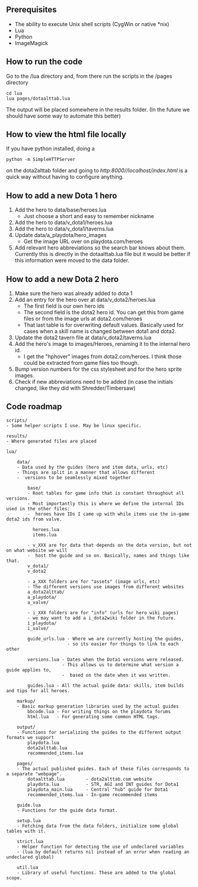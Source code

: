 ﻿## Prerequisites
- The ability to execute Unix shell scripts (CygWin or native *nix)
- Lua
- Python
- ImageMagick

## How to run the code
Go to the /lua directory and, from there run the scripts in the /pages directory

    cd lua
    lua pages/dotaalttab.lua

The output will be placed somewhere in the results folder.
(In the future we should have some way to automate this better)

## How to view the html file locally

If you have python installed, doing a 

    python -m SimpleHTTPServer

on the dota2alttab folder and going to *http:8000//localhost/index.html* is a quick way without having to configure anything.

## How to add a new Dota 1 hero

1. Add the hero to data/base/heroes.lua
    - Just choose a short and easy to remember nickname
2. Add the hero to data/v_dota1/heroes.lua
3. Add the hero to data/v_dota1/taverns.lua
4. Update data/a_playdota/hero_images
    - Get the image URL over on playdota.com/heroes
5. Add relevant hero abbreviations so the search bar knows about them.
   Currently this is directly in the dotaalttab.lua file but it would be better if
   this information were moved to the data folder.

## How to add a new Dota 2 hero

1. Make sure the hero was already added to dota 1
2. Add an entry for the hero over at data/v_dota2/heroes.lua
    - The first field is our own hero ids
    - The second field is the dota2 hero id. You can get this from game files or from the image urls at dota2.com/heroes
    - That last table is for overwriting default values. Basically used for cases when a skill name is changed between dota1 and dota2.
3. Update the dota2 tavern file at data/v_dota2/taverns.lua
4. Add the hero's image to images/Heroes, renaming it to the internal hero id.
    - I get the "hphover" images from dota2.com/heroes. I think those could be extracted from game files too though.
5. Bump version numbers for the css stylesheet and for the hero sprite images.
6. Check if new abbreviations need to be added (in case the initials changed, like they did with Shredder/Timbersaw)

## Code roadmap

    scripts/
    - Some helper scripts I use. May be linux specific.

    results/
    - Where generated files are placed

    lua/
      
        data/
        - Data used by the guides (hero and item data, urls, etc)
        - Things are split in a manner that allows different 
        -  versions to be seamlessly mixed together
        
            base/
            - Root tables for game info that is constant throughout all versions.
            - Most importantly this is where we define the internal IDs used in the other files:
            -  heroes have IDs I came up with while items use the in-game dota2 ids from valve.
              
              heroes.lua
              items.lua
            
            - v_XXX are for data that depends on the dota version, but not on what website we will 
            -  host the guide and so on. Basically, names and things like that.
            v_dota1/
            v_dota2
            
            - a_XXX folders are for "assets" (image urls, etc)
            - The different versions use images from different websites
            a_dota2alttab/
            a_playdota/
            a_valve/

            - i_XXX folders are for "info" (urls for hero wiki pages)
            - we may want to add a i_dota2wiki folder in the future.
            i_playdota/
            i_valve/
            
            guide_urls.lua - Where we are currently hosting the guides,
                           - so its easier for things to link to each other
            
            versions.lua - Dates when the Dota1 versions were released.
                         - This allows us to determine what version a guide applies to,
                         -  based on the date when it was written.
                         
            guides.lua - All the actual guide data: skills, item builds and tips for all heroes.
        
        markup/
        - Basic markup generation libraries used by the actual guides
            bbcode.lua - For writing things on the playdota forums
            html.lua   - For generating some common HTML tags.
        
        output/
        - Functions for serializing the guides to the different output formats we support
            playdota.lua
            dota2alttab.lua
            recommended_items.lua
            
        pages/
        - The actual published guides. Each of these files corresponds to a separate "webpage".
            dotaalttab.lua        - dota2alttab.com website
            playdota.lua          - STR, AGI and INT guides for Dota1
            playdota_main.lua     - Central "hub" guide for Dota1
            recommended_items.lua - In-game recommended items
          
        guide.lua
        - Functions for the guide data format.
          
        setup.lua
        - Fetching data from the data folders, initialize some global tables with it.
          
        strict.lua
        - Helper function for detecting the use of undeclared variables
        - (lua by default returns nil instead of an error when reading an undeclared global)
            
        util.lua
        - Library of useful functions. These are added to the global scope.
